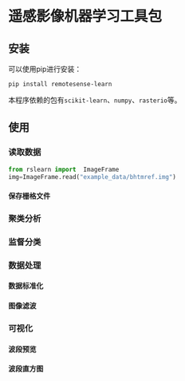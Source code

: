 # 遥感影像机器学习工具包



## 安装
可以使用pip进行安装：
~~~
pip install remotesense-learn
~~~
本程序依赖的包有`scikit-learn`、`numpy`、`rasterio`等。

## 使用
### 读取数据

~~~python
from rslearn import  ImageFrame
img=ImageFrame.read("example_data/bhtmref.img")
~~~

#### 保存栅格文件

### 聚类分析

### 监督分类

### 数据处理

#### 数据标准化

#### 图像滤波

### 可视化

#### 波段预览

#### 波段直方图
